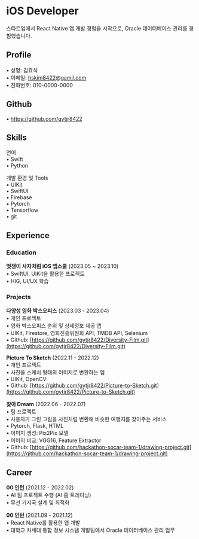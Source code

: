 # iOS Developer
스타트업에서 React Native 앱 개발 경험을 시작으로, Oracle 데이터베이스 관리를 경험했습니다.

## Profile
• 성명: 김효석  
• 이메일: hskim8422@gamil.com  
• 전화번호: 010-0000-0000

## Github
• https://github.com/gytjr8422

##  Skills
언어  
• Swift  
• Python

개발 환경 및 Tools  
• UIKit  
• SwiftUI  
• Firebase  
• Pytorch  
• Tensorflow  
• git

## Experience
### **Education**
**멋쟁이 사자처럼 iOS 앱스쿨** (2023.05 ~ 2023.10)  
• SwiftUI, UIKit을 활용한 프로젝트  
• HIG, UI/UX 학습

### **Projects**
**다양성 영화 박스오피스** (2023.03 - 2023.04)  
• 개인 프로젝트  
• 영화 박스오피스 순위 및 상세정보 제공 앱  
• UIKit, Firestore, 영화진흥위원회 API, TMDB API, Selenium  
• Github: [https://github.com/gytjr8422/Diversity-Film.git](https://github.com/gytjr8422/Diversity-Film.git)

**Picture To Sketch** (2022.11 - 2022.12)   
• 개인 프로젝트  
• 사진을 스케치 형태의 이미지로 변환하는 앱  
• UIKit, OpenCV  
• Github: [https://github.com/gytjr8422/Picture-to-Sketch.git](https://github.com/gytjr8422/Picture-to-Sketch.git)

**찾아 Dream** (2022.06 - 2022.07)  
• 팀 프로젝트  
• 사용자가 그린 그림을 사진처럼 변환해 비슷한 여행지를 찾아주는 서비스  
• Pytorch, Flask, HTML  
• 이미지 생성: Pix2Pix 모델  
• 이미지 비교: VGG16, Feature Extractor  
• Github: [https://github.com/hackathon-socar-team-1/drawing-project.git](https://github.com/hackathon-socar-team-1/drawing-project.git)

## **Career**
**00 인턴**  (2021.12 - 2022.02)  
• AI 팀 프로젝트 수행 (AI 홈 트레이닝)  
• 무선 기지국 설계 및 최적화

**00 인턴**  (2021.09 - 2021.12)  
• React Native를 활용한 앱 개발  
• 대학교 차세대 통합 정보 시스템 개발팀에서 Oracle 데이터베이스 관리 업무
